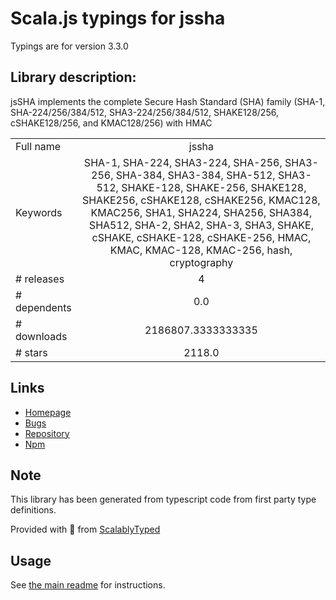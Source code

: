
# Scala.js typings for jssha

Typings are for version 3.3.0

## Library description:
jsSHA implements the complete Secure Hash Standard (SHA) family (SHA-1, SHA-224/256/384/512, SHA3-224/256/384/512, SHAKE128/256, cSHAKE128/256, and KMAC128/256) with HMAC

|                    |                 |
| ------------------ | :-------------: |
| Full name          | jssha |
| Keywords           | SHA-1, SHA-224, SHA3-224, SHA-256, SHA3-256, SHA-384, SHA3-384, SHA-512, SHA3-512, SHAKE-128, SHAKE-256, SHAKE128, SHAKE256, cSHAKE128, cSHAKE256, KMAC128, KMAC256, SHA1, SHA224, SHA256, SHA384, SHA512, SHA-2, SHA2, SHA-3, SHA3, SHAKE, cSHAKE, cSHAKE-128, cSHAKE-256, HMAC, KMAC, KMAC-128, KMAC-256, hash, cryptography |
| # releases         | 4 |
| # dependents       | 0.0 |
| # downloads        | 2186807.3333333335 |
| # stars            | 2118.0 |

## Links
- [Homepage](https://github.com/Caligatio/jsSHA)
- [Bugs](https://github.com/Caligatio/jsSHA/issues)
- [Repository](https://github.com/Caligatio/jsSHA)
- [Npm](https://www.npmjs.com/package/jssha)
    


## Note
This library has been generated from typescript code from first party type definitions.

Provided with :purple_heart: from [ScalablyTyped](https://github.com/oyvindberg/ScalablyTyped)

## Usage
See [the main readme](../../readme.md) for instructions.


